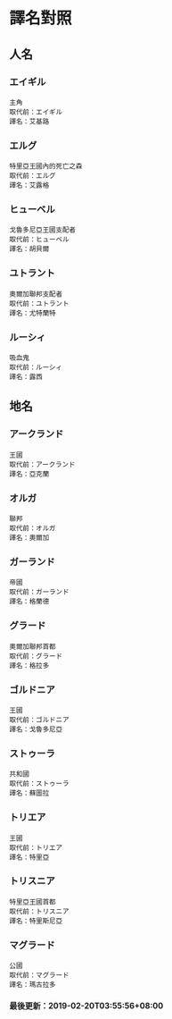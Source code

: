 # 譯名對照
 
## 人名
### エイギル
```
主角
取代前：エイギル
譯名：艾基路
```
### エルグ
```
特里亞王國內的死亡之森
取代前：エルグ
譯名：艾露格
```
### ヒューベル
```
戈魯多尼亞王國支配者
取代前：ヒューベル
譯名：胡貝爾
```
### ユトラント
```
奧爾加聯邦支配者
取代前：ユトラント
譯名：尤特蘭特
```
### ルーシィ
```
吸血鬼
取代前：ルーシィ
譯名：露西
```
## 地名
### アークランド
```
王國
取代前：アークランド
譯名：亞克蘭
```
### オルガ
```
聯邦
取代前：オルガ
譯名：奧爾加
```
### ガーランド
```
帝國
取代前：ガーランド
譯名：格蘭德
```
### グラード
```
奧爾加聯邦首都
取代前：グラード
譯名：格拉多
```
### ゴルドニア
```
王國
取代前：ゴルドニア
譯名：戈魯多尼亞
```
### ストゥーラ
```
共和國
取代前：ストゥーラ
譯名：蘇圖拉
```
### トリエア
```
王國
取代前：トリエア
譯名：特里亞
```
### トリスニア
```
特里亞王國首都
取代前：トリスニア
譯名：特里斯尼亞
```
### マグラード
```
公國
取代前：マグラード
譯名：瑪古拉多
```
#### 最後更新：2019-02-20T03:55:56+08:00